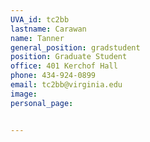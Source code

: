 ```yaml
---
UVA_id: tc2bb
lastname: Carawan
name: Tanner
general_position: gradstudent
position: Graduate Student
office: 401 Kerchof Hall
phone: 434-924-0899
email: tc2bb@virginia.edu
image:
personal_page:


---
```


